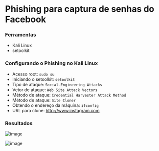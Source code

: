 # Phishing para captura de senhas do Facebook

### Ferramentas

- Kali Linux
- setoolkit

### Configurando o Phishing no Kali Linux

- Acesso root: ``` sudo su ```
- Iniciando o setoolkit: ``` setoolkit ```
- Tipo de ataque: ``` Social-Engineering Attacks ```
- Vetor de ataque: ``` Web Site Attack Vectors ```
- Método de ataque: ```Credential Harvester Attack Method ```
- Método de ataque: ``` Site Cloner ```
- Obtendo o endereço da máquina: ``` ifconfig ```
- URL para clone: http://www.instagram.com

### Resultados

![image](https://github.com/user-attachments/assets/abbd0cc8-4192-4d24-a894-ebf9fcdcbbfa)

![image](https://github.com/user-attachments/assets/6b1772e1-d4ac-46bd-9020-7a57be6d3bcd)


